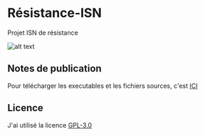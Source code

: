 # Résistance-ISN
Projet ISN de résistance

![alt text](https://s3.frederic94500.net/2019/01/wsyov.png "Fenêtre d'exemple")

## Notes de publication

Pour télécharger les executables et les fichiers sources, c'est [ICI](https://github.com/Frederic94500/Resistance-ISN/releases)

## Licence

J'ai utilisé la licence [GPL-3.0](https://github.com/Frederic94500/Resistance-ISN/blob/master/LICENSE)

